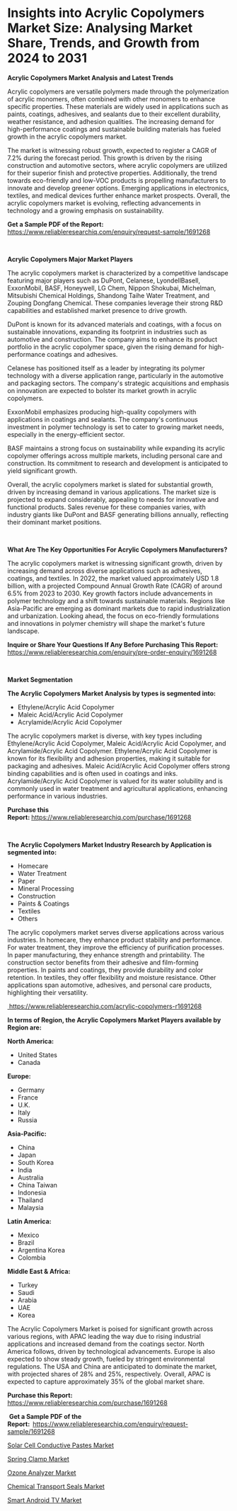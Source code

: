 <p><h1>Insights into Acrylic Copolymers Market Size: Analysing Market Share, Trends, and Growth from 2024 to 2031</h1></p><p><strong>Acrylic Copolymers Market Analysis and Latest Trends</strong></p>
<p><p>Acrylic copolymers are versatile polymers made through the polymerization of acrylic monomers, often combined with other monomers to enhance specific properties. These materials are widely used in applications such as paints, coatings, adhesives, and sealants due to their excellent durability, weather resistance, and adhesion qualities. The increasing demand for high-performance coatings and sustainable building materials has fueled growth in the acrylic copolymers market.</p><p>The market is witnessing robust growth, expected to register a CAGR of 7.2% during the forecast period. This growth is driven by the rising construction and automotive sectors, where acrylic copolymers are utilized for their superior finish and protective properties. Additionally, the trend towards eco-friendly and low-VOC products is propelling manufacturers to innovate and develop greener options. Emerging applications in electronics, textiles, and medical devices further enhance market prospects. Overall, the acrylic copolymers market is evolving, reflecting advancements in technology and a growing emphasis on sustainability.</p></p>
<p><strong>Get a Sample PDF of the Report:&nbsp;</strong> <a href="https://www.reliableresearchiq.com/enquiry/request-sample/1691268?utm_campaign=1577&utm_medium=2&utm_source=Github&utm_content=ia&utm_term=17102024&utm_id=acrylic-copolymers">https://www.reliableresearchiq.com/enquiry/request-sample/1691268</a></p>
<p>&nbsp;</p>
<p><strong>Acrylic Copolymers Major Market Players</strong></p>
<p><p>The acrylic copolymers market is characterized by a competitive landscape featuring major players such as DuPont, Celanese, LyondellBasell, ExxonMobil, BASF, Honeywell, LG Chem, Nippon Shokubai, Michelman, Mitsubishi Chemical Holdings, Shandong Taihe Water Treatment, and Zouping Dongfang Chemical. These companies leverage their strong R&D capabilities and established market presence to drive growth.</p><p>DuPont is known for its advanced materials and coatings, with a focus on sustainable innovations, expanding its footprint in industries such as automotive and construction. The company aims to enhance its product portfolio in the acrylic copolymer space, given the rising demand for high-performance coatings and adhesives.</p><p>Celanese has positioned itself as a leader by integrating its polymer technology with a diverse application range, particularly in the automotive and packaging sectors. The company's strategic acquisitions and emphasis on innovation are expected to bolster its market growth in acrylic copolymers.</p><p>ExxonMobil emphasizes producing high-quality copolymers with applications in coatings and sealants. The company's continuous investment in polymer technology is set to cater to growing market needs, especially in the energy-efficient sector.</p><p>BASF maintains a strong focus on sustainability while expanding its acrylic copolymer offerings across multiple markets, including personal care and construction. Its commitment to research and development is anticipated to yield significant growth.</p><p>Overall, the acrylic copolymers market is slated for substantial growth, driven by increasing demand in various applications. The market size is projected to expand considerably, appealing to needs for innovative and functional products. Sales revenue for these companies varies, with industry giants like DuPont and BASF generating billions annually, reflecting their dominant market positions.</p></p>
<p>&nbsp;</p>
<p><strong>What Are The Key Opportunities For Acrylic Copolymers Manufacturers?</strong></p>
<p><p>The acrylic copolymers market is witnessing significant growth, driven by increasing demand across diverse applications such as adhesives, coatings, and textiles. In 2022, the market valued approximately USD 1.8 billion, with a projected Compound Annual Growth Rate (CAGR) of around 6.5% from 2023 to 2030. Key growth factors include advancements in polymer technology and a shift towards sustainable materials. Regions like Asia-Pacific are emerging as dominant markets due to rapid industrialization and urbanization. Looking ahead, the focus on eco-friendly formulations and innovations in polymer chemistry will shape the market's future landscape.</p></p>
<p><strong>Inquire or Share Your Questions If Any Before Purchasing This Report:</strong> <a href="https://www.reliableresearchiq.com/enquiry/pre-order-enquiry/1691268?utm_campaign=1577&utm_medium=2&utm_source=Github&utm_content=ia&utm_term=17102024&utm_id=acrylic-copolymers">https://www.reliableresearchiq.com/enquiry/pre-order-enquiry/1691268</a></p>
<p>&nbsp;</p>
<p><strong>Market Segmentation</strong></p>
<p><strong>The Acrylic Copolymers Market Analysis by types is segmented into:</strong></p>
<p><ul><li>Ethylene/Acrylic Acid Copolymer</li><li>Maleic Acid/Acrylic Acid Copolymer</li><li>Acrylamide/Acrylic Acid Copolymer</li></ul></p>
<p><p>The acrylic copolymers market is diverse, with key types including Ethylene/Acrylic Acid Copolymer, Maleic Acid/Acrylic Acid Copolymer, and Acrylamide/Acrylic Acid Copolymer. Ethylene/Acrylic Acid Copolymer is known for its flexibility and adhesion properties, making it suitable for packaging and adhesives. Maleic Acid/Acrylic Acid Copolymer offers strong binding capabilities and is often used in coatings and inks. Acrylamide/Acrylic Acid Copolymer is valued for its water solubility and is commonly used in water treatment and agricultural applications, enhancing performance in various industries.</p></p>
<p><strong>Purchase this Report:&nbsp;</strong><a href="https://www.reliableresearchiq.com/purchase/1691268?utm_campaign=1577&utm_medium=2&utm_source=Github&utm_content=ia&utm_term=17102024&utm_id=acrylic-copolymers">https://www.reliableresearchiq.com/purchase/1691268</a></p>
<p>&nbsp;</p>
<p><strong>The Acrylic Copolymers Market Industry Research by Application is segmented into:</strong></p>
<p><ul><li>Homecare</li><li>Water Treatment</li><li>Paper</li><li>Mineral Processing</li><li>Construction</li><li>Paints & Coatings</li><li>Textiles</li><li>Others</li></ul></p>
<p><p>The acrylic copolymers market serves diverse applications across various industries. In homecare, they enhance product stability and performance. For water treatment, they improve the efficiency of purification processes. In paper manufacturing, they enhance strength and printability. The construction sector benefits from their adhesive and film-forming properties. In paints and coatings, they provide durability and color retention. In textiles, they offer flexibility and moisture resistance. Other applications span automotive, adhesives, and personal care products, highlighting their versatility.</p></p>
<p><a href="https://www.reliableresearchiq.com/acrylic-copolymers-r1691268?utm_campaign=1577&utm_medium=2&utm_source=Github&utm_content=ia&utm_term=17102024&utm_id=acrylic-copolymers">&nbsp;https://www.reliableresearchiq.com/acrylic-copolymers-r1691268</a></p>
<p><strong>In terms of Region, the Acrylic Copolymers Market Players available by Region are:</strong></p>
<p>
    <p> <strong> North America: </strong>
        <ul>
            <li>United States</li>
            <li>Canada</li>
        </ul>
        </p> 
    <p> <strong> Europe: </strong>
        <ul>
            <li>Germany</li>
            <li>France</li>
            <li>U.K.</li>
            <li>Italy</li>
            <li>Russia</li>
        </ul>
        </p> 
    <p> <strong> Asia-Pacific: </strong>
        <ul>
            <li>China</li>
            <li>Japan</li>
            <li>South Korea</li>
            <li>India</li>
            <li>Australia</li>
            <li>China Taiwan</li>
            <li>Indonesia</li>
            <li>Thailand</li>
            <li>Malaysia</li>
        </ul>
        </p> 
    <p> <strong> Latin America: </strong>
        <ul>
            <li>Mexico</li>
            <li>Brazil</li>
            <li>Argentina Korea</li>
            <li>Colombia</li>
        </ul>
        </p> 
    <p> <strong> Middle East & Africa: </strong>
        <ul>
            <li>Turkey</li>
            <li>Saudi</li>
            <li>Arabia</li>
            <li>UAE</li>
            <li>Korea</li>
        </ul>
    </p>
    </p>
<p><p>The Acrylic Copolymers Market is poised for significant growth across various regions, with APAC leading the way due to rising industrial applications and increased demand from the coatings sector. North America follows, driven by technological advancements. Europe is also expected to show steady growth, fueled by stringent environmental regulations. The USA and China are anticipated to dominate the market, with projected shares of 28% and 25%, respectively. Overall, APAC is expected to capture approximately 35% of the global market share.</p></p>
<p><strong>Purchase this Report: </strong><a href="https://www.reliableresearchiq.com/purchase/1691268?utm_campaign=1577&utm_medium=2&utm_source=Github&utm_content=ia&utm_term=17102024&utm_id=acrylic-copolymers">https://www.reliableresearchiq.com/purchase/1691268</a></p>
<p>&nbsp;<strong>Get a Sample PDF of the Report:&nbsp;&nbsp;</strong><a href="https://www.reliableresearchiq.com/enquiry/request-sample/1691268?utm_campaign=1577&utm_medium=2&utm_source=Github&utm_content=ia&utm_term=17102024&utm_id=acrylic-copolymers">https://www.reliableresearchiq.com/enquiry/request-sample/1691268</a></p>
<p><strong></strong></p>
<p><p><a href="https://github.com/denishaucarn/Market-Research-Report-List-1/blob/main/solar-cell-conductive-pastes-market.md?utm_campaign=1577&utm_medium=2&utm_source=Github&utm_content=ia&utm_term=17102024&utm_id=acrylic-copolymers">Solar Cell Conductive Pastes Market</a></p><p><a href="https://www.linkedin.com/pulse/evolution-spring-clamp-market-key-shifts-from-2024-2031-wowmonger-da7gc?utm_campaign=1577&utm_medium=2&utm_source=Github&utm_content=ia&utm_term=17102024&utm_id=acrylic-copolymers">Spring Clamp Market</a></p><p><a href="https://issuu.com/reportprime-2/docs/ozone-analyzer-market-size-2030.ppt_73d3c8ba8fe58d?utm_campaign=1577&utm_medium=2&utm_source=Github&utm_content=ia&utm_term=17102024&utm_id=acrylic-copolymers">Ozone Analyzer Market</a></p><p><a href="https://github.com/crupardgu/Market-Research-Report-List-1/blob/main/chemical-transport-seals-market.md?utm_campaign=1577&utm_medium=2&utm_source=Github&utm_content=ia&utm_term=17102024&utm_id=acrylic-copolymers">Chemical Transport Seals Market</a></p><p><a href="https://www.linkedin.com/pulse/pulse-smart-android-tv-rhythms-change-market-resonance-2024-2031-va47c?utm_campaign=1577&utm_medium=2&utm_source=Github&utm_content=ia&utm_term=17102024&utm_id=acrylic-copolymers">Smart Android TV Market</a></p></p>